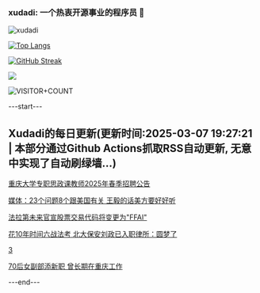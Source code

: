 ### xudadi: 一个热衷开源事业的程序员 👋

![xudadi](https://github-readme-stats-git-masterorgs-github-readme-stats-team.vercel.app/api?username=xudadi)

[![Top Langs](https://github-readme-stats.vercel.app/api/top-langs/?username=xudadi)](https://github.com/anuraghazra/github-readme-stats)

[![GitHub Streak](https://streak-stats.demolab.com?user=xudadi&locale=zh_Hans)](https://git.io/streak-stats)

![](https://raw.githubusercontent.com/xudadi/xudadi/main/assets/github-contribution-grid-snake.svg)

![VISITOR+COUNT](https://komarev.com/ghpvc/?username=xudadi&label=VISITOR+COUNT)


---start---

## Xudadi的每日更新(更新时间:2025-03-07 19:27:21 | 本部分通过Github Actions抓取RSS自动更新, 无意中实现了自动刷绿墙...)

[重庆大学专职思政课教师2025年春季招聘公告](https://www.gongkaoleida.com/article/2312919)

[媒体：23个问题8个跟美国有关 王毅的话美方要好好听](https://m.163.com/news/article/JQ24OO4G051482MP.html)

[法拉第未来官宣股票交易代码将变更为"FFAI"](https://m.163.com/news/article/JQ2437HD0519DFFO.html)

[花10年时间六战法考 北大保安刘政已入职律所：圆梦了](https://m.163.com/news/article/JQ1QAEB20514R9P4.html)

[3](https://m.163.com/touch/news/sub/domestic)

[70后女副部添新职 曾长期在重庆工作](https://m.163.com/news/article/JQ1VPVSJ055040N3.html)

---end---
